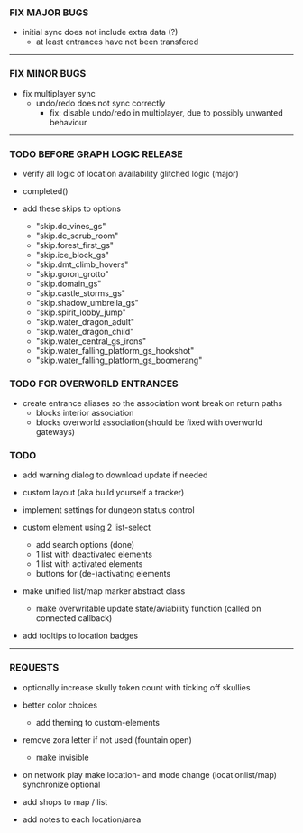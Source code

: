 
### FIX MAJOR BUGS

- initial sync does not include extra data (?)
    - at least entrances have not been transfered

---

### FIX MINOR BUGS

- fix multiplayer sync
    - undo/redo does not sync correctly
        - fix: disable undo/redo in multiplayer, due to possibly unwanted behaviour

---

### TODO BEFORE GRAPH LOGIC RELEASE

- verify all logic of location availability glitched logic (major)
- completed()

- add these skips to options
    - "skip.dc_vines_gs"
    - "skip.dc_scrub_room"
    - "skip.forest_first_gs"
    - "skip.ice_block_gs"
    - "skip.dmt_climb_hovers"
    - "skip.goron_grotto"
    - "skip.domain_gs"
    - "skip.castle_storms_gs"
    - "skip.shadow_umbrella_gs"
    - "skip.spirit_lobby_jump"
    - "skip.water_dragon_adult"
    - "skip.water_dragon_child"
    - "skip.water_central_gs_irons"
    - "skip.water_falling_platform_gs_hookshot"
    - "skip.water_falling_platform_gs_boomerang"

### TODO FOR OVERWORLD ENTRANCES

- create entrance aliases so the association wont break on return paths
    - blocks interior association
    - blocks overworld association(should be fixed with overworld gateways)
    

### TODO

- add warning dialog to download update if needed

- custom layout (aka build yourself a tracker)

- implement settings for dungeon status control

- custom element using 2 list-select
    - add search options (done)
    - 1 list with deactivated elements
    - 1 list with activated elements
    - buttons for (de-)activating elements

- make unified list/map marker abstract class
    - make overwritable update state/aviability function (called on connected callback)
    
- add tooltips to location badges

---

### REQUESTS

- optionally increase skully token count with ticking off skullies

- better color choices
    - add theming to custom-elements

- remove zora letter if not used (fountain open)
    - make invisible

- on network play make location- and mode change (locationlist/map) synchronize optional

- add shops to map / list

- add notes to each location/area